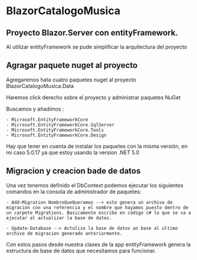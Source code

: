 # BlazorCatalogoMusica

## Proyecto Blazor.Server con entityFramework.

Al utilizar entityFramework se pude simplificar la arquitectura del proyecto

## Agragar paquete nuget al proyecto 

Agregaremos hata cuatro paquetes nuget al proyecto BlazorCatalogoMusica.Data

Haremos click derecho sobre el proyecto y administrar paquetes NuGet

Buscamos y añadimos :

	- Microsoft.EntityFrameworkCore
	- Microsoft.EntityFrameworkCore.SqlServer
	- Microsoft.EntityFrameworkCore.Tools
	- Microsoft.EntityFrameworkCore.Design

Hay que tener en cuenta de instalar los paquetes con la misma versión, en mi caso 5.0.17 ya que estoy usando la version .NET 5.0

## Migracion y creacion bade de datos 

Una vez tenemos definido el DbContext podemos ejecutar los siguientes comandos en la consola de administrador de paquetes:

	- Add-Migration NombreQueQueramos --> esto genera un archivo de migración con una referencia y el nombre que hayamos puesto dentro de un carpete Migrations. Basicamente escribe en código c# lo que se va a ejecutar al actualizar la base de datos.

	- Update-Database --> Actuliza la base de datos an base al ultimo archivo de migracion generado anteriormente.

Con estos pasos desde nuestra clases de la app entityFramework genera la estructura de base de datos que necesitamos para funcionar.

